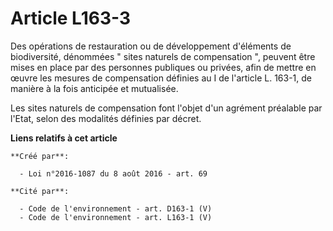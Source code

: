 # Article L163-3

Des opérations de restauration ou de développement d'éléments de biodiversité, dénommées " sites naturels de compensation ",
peuvent être mises en place par des personnes publiques ou privées, afin de mettre en œuvre les mesures de compensation
définies au I de l'article L. 163-1, de manière à la fois anticipée et mutualisée. 

Les sites naturels de compensation font l'objet d'un agrément préalable par l'Etat, selon des modalités définies par décret.

**Liens relatifs à cet article**

	**Créé par**:

	  - Loi n°2016-1087 du 8 août 2016 - art. 69

	**Cité par**:

	  - Code de l'environnement - art. D163-1 (V)
	  - Code de l'environnement - art. L163-1 (V)
